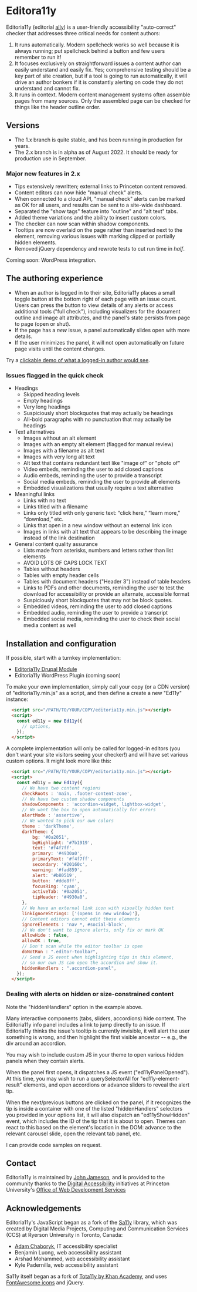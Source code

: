 # Editora11y

Editoria11y (editorial [ally](https://www.a11yproject.com/)) is a user-friendly accessibility "auto-correct" checker that addresses three critical needs for content authors:

1. It runs automatically. Modern spellcheck works so well because it is always running; put spellcheck behind a button and few users remember to run it!
1. It focuses exclusively on straightforward issues a content author can easily understand and easily fix. Yes; comprehensive testing should be a key part of site creation, but if a tool is going to run automatically, it will drive an author bonkers if it is constantly alerting on code they do not understand and cannot fix.
1. It runs in context. Modern content management systems often assemble pages from many sources. Only the assembled page can be checked for things like the header outline order.

## Versions

* The 1.x branch is quite stable, and has been running in production for years.
* The 2.x branch is in alpha as of August 2022. It should be ready for production use in September.

### Major new features in 2.x
* Tips extensively rewritten; external links to Princeton content removed.
* Content editors can now hide "manual check" alerts.
* When connected to a cloud API, "manual check" alerts can be marked as OK for all users, and results can be sent to a site-wide dashboard.
* Separated the "show tags" feature into "outline" and "alt text" tabs. 
* Added theme variations and the ability to insert custom colors.
* The checker can now scan within shadow components.
* Tooltips are now overlaid on the page rather than inserted next to the element, removing various issues with marking clipped or partially hidden elements.
* Removed jQuery dependency and rewrote tests to cut run time in *half*.

Coming soon: WordPress integration.

## The authoring experience
* When an author is logged in to their site, Editoria11y places a small toggle button at the bottom right of each page with an issue count. Users can press the button to view details of any alerts or access additional tools ("full check"), including visualizers for the document outline and image alt attributes, and the panel's state persists from page to page (open or shut).
* If the page has a *new* issue, a panel automatically slides open with more details.
* If the user minimizes the panel, it will not open automatically on future page visits until the content changes.

Try a [clickable demo of what a logged-in author would see](https://itmaybejj.github.io/editoria11y/).

### Issues flagged in the quick check
* Headings
  * Skipped heading levels
  * Empty headings
  * Very long headings
  * Suspiciously short blockquotes that may actually be headings
  * All-bold paragraphs with no punctuation that may actually be headings
* Text alternatives
  * Images without an alt element
  * Images with an empty alt element (flagged for manual review)
  * Images with a filename as alt text
  * Images with very long alt text
  * Alt text that contains redundant text like "image of" or "photo of"
  * Video embeds, reminding the user to add closed captions
  * Audio embeds, reminding the user to provide a transcript
  * Social media embeds, reminding the user to provide alt elements
  * Embedded visualizations that usually require a text alternative
* Meaningful links
  * Links with no text
  * Links titled with a filename 
  * Links only titled with only generic text: “click here,” “learn more,” “download,” etc.
  * Links that open in a new window without an external link icon
  * Images in links with alt text that appears to be describing the image instead of the link destination
* General content quality assurance
  * Lists made from asterisks, numbers and letters rather than list elements
  * AVOID LOTS OF CAPS LOCK TEXT
  * Tables without headers
  * Tables with empty header cells
  * Tables with document headers ("Header 3") instead of table headers 
  * Links to PDFs and other documents, reminding the user to test the download for accessibility or provide an alternate, accessible format
  * Suspiciously short blockquotes that may not be block quotes.
  * Embedded videos, reminding the user to add closed captions
  * Embedded audio, reminding the user to provide a transcript
  * Embedded social media, reminding the user to check their social media content as well
  
## Installation and configuration

If possible, start with a turnkey implementation:
* [Editoria11y Drupal Module](https://www.drupal.org/project/editoria11y)
* Editoria11y WordPress Plugin (coming soon) 

To make your own implementation, simply call your copy (or a CDN version) of "editoria11y.min.js" as a script, and then define a create a new "Ed11y" instance:

```html
  <script src="/PATH/TO/YOUR/COPY/editoria11y.min.js"></script>
  <script>
    const ed11y = new Ed11y({
      // options,
    });           
  </script>
 ```

A complete implementation will only be called for logged-in editors (you don't want your site visitors seeing your checker!) and will have set various custom options. It might look more like this:

```html
  <script src="/PATH/TO/YOUR/COPY/editoria11y.min.js"></script>
  <script>
    const ed11y = new Ed11y({
      // We have two content regions
      checkRoots : 'main, .footer-content-zone',
      // We have two custom shadow components
      shadowComponents : 'accordion-widget, lightbox-widget',
      // We want the box to open automatically for errors
      alertMode : 'assertive',
      // We wanted to pick our own colors
      theme : 'darkTheme',
      darkTheme: {
          bg: '#0a2051',
          bgHighlight: '#7b1919',
          text: '#f4f7ff',
          primary: '#4930a0',
          primaryText: '#f4f7ff',
          secondary: '#20160c',
          warning: '#fad859',
          alert: '#b80519',
          button: '#dde8ff',
          focusRing: 'cyan',
          activeTab: '#0a2051',
          tipHeader: '#4930a0',
      },
      // We have an external link icon with visually hidden text
      linkIgnoreStrings: ['(opens in new window)'],
      // Content editors cannot edit these elements
      ignoreElements : 'nav *, #social-block',
      // We don't want to ignore alerts, only fix or mark OK
      allowHide : false,
      allowOK : true,
      // Don't scan while the editor toolbar is open
      doNotRun : ".editor-toolbar",
      // Send a JS event when highlighting tips in this element,
      // so our own JS can open the accordion and show it.
      hiddenHandlers : ".accordion-panel",
    });
  </script>
 ```


### Dealing with alerts on hidden or size-constrained content

Note the "hiddenHandlers" option in the example above.

Many interactive components (tabs, sliders, accordions) hide content. The Editoria11y info panel includes a link to jump directly to an issue. If Editoria11y thinks the issue's tooltip is currently invisible, it will alert the user something is wrong, and then highlight the first visible ancestor -- e.g., the div around an accordion.

You may wish to include custom JS in your theme to open various hidden panels when they contain alerts. 

When the panel first opens, it dispatches a JS event ("ed11yPanelOpened"). At this time, you may wish to run a querySelectorAll for "ed11y-element-result" elements, and open accordions or advance sliders to reveal the alert tip.

When the next/previous buttons are clicked on the panel, if it recognizes the tip is inside a container with one of the listed "hiddenHandlers" selectors you provided in your options list, it will also dispatch an "ed11yShowHidden" event, which includes the ID of the tip that it is about to open. Themes can react to this based on the element's location in the DOM: advance to the relevant carousel slide, open the relevant tab panel, etc.

I can provide code samples on request.

## Contact
Editoria11y is maintained by [John Jameson](https://www.linkedin.com/in/johnwjameson/), and is provided to the community thanks to the [Digital Accessibility](https://accessibility.princeton.edu/) initiatives at Princeton University's [Office of Web Development Services](https://wds.princeton.edu/)

## Acknowledgements
Editoria11y's JavaScript began as a fork of the [Sa11y](https://ryersondmp.github.io/sa11y/) library, which was created by Digital Media Projects, Computing and Communication Services (CCS) at Ryerson University in Toronto, Canada:
- [Adam Chaboryk](https://github.com/adamchaboryk), IT accessibility specialist
- Benjamin Luong, web accessibility assistant
- Arshad Mohammed, web accessibility assistant
- Kyle Padernilla, web accessibility assistant

Sa11y itself began as a fork of [Tota11y by Khan Academy](https://github.com/Khan/tota11y), and uses [FontAwesome icons](https://github.com/FortAwesome/Font-Awesome) and jQuery.
